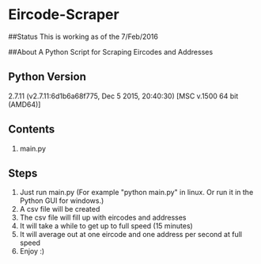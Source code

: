 # Eircode-Scraper

##Status
This is working as of the 7/Feb/2016

##About
A Python Script for Scraping Eircodes and Addresses

## Python Version
2.7.11 (v2.7.11:6d1b6a68f775, Dec  5 2015, 20:40:30) [MSC v.1500 64 bit (AMD64)]

## Contents
1. main.py

## Steps
1. Just run main.py (For example "python main.py" in linux. Or run it in the Python GUI for windows.)
2. A csv file will be created
3. The csv file will fill up with eircodes and addresses
4. It will take a while to get up to full speed (15 minutes)
5. It will average out at one eircode and one address per second at full speed
6. Enjoy :)

